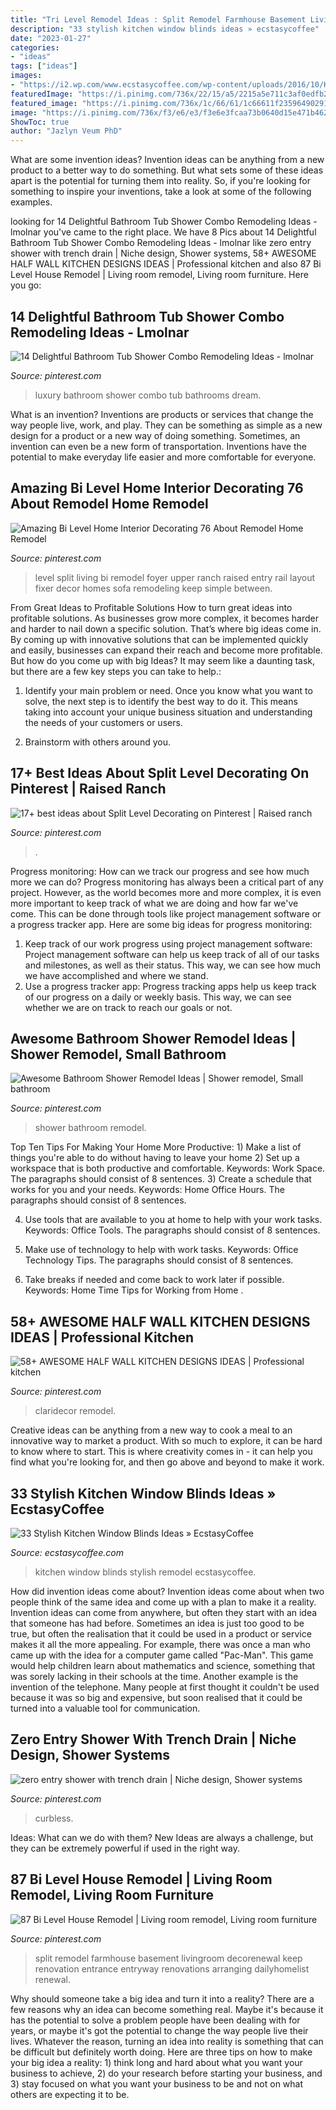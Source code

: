 ```yaml
---
title: "Tri Level Remodel Ideas : Split Remodel Farmhouse Basement Livingroom Decorenewal Keep Renovation Entrance Entryway Renovations Arranging Dailyhomelist Renewal"
description: "33 stylish kitchen window blinds ideas » ecstasycoffee"
date: "2023-01-27"
categories:
- "ideas"
tags: ["ideas"]
images:
- "https://i2.wp.com/www.ecstasycoffee.com/wp-content/uploads/2016/10/Kitchen-Remodel-Ideas.jpg?resize=550%2C828"
featuredImage: "https://i.pinimg.com/736x/22/15/a5/2215a5e711c3af0edfb22325b23445cf.jpg"
featured_image: "https://i.pinimg.com/736x/1c/66/61/1c66611f23596490291ecbb9c8718701.jpg"
image: "https://i.pinimg.com/736x/f3/e6/e3/f3e6e3fcaa73b0640d15e471b462fc5d.jpg"
ShowToc: true
author: "Jazlyn Veum PhD"
---
```



What are some invention ideas?
Invention ideas can be anything from a new product to a better way to do something. But what sets some of these ideas apart is the potential for turning them into reality. So, if you're looking for something to inspire your inventions, take a look at some of the following examples.

	

		
looking for 14 Delightful Bathroom Tub Shower Combo Remodeling Ideas - lmolnar you've came to the right place. We have 8 Pics about 14 Delightful Bathroom Tub Shower Combo Remodeling Ideas - lmolnar like zero entry shower with trench drain | Niche design, Shower systems, 58+ AWESOME HALF WALL KITCHEN DESIGNS IDEAS | Professional kitchen and also 87 Bi Level House Remodel | Living room remodel, Living room furniture. Here you go:
		
    
## 14 Delightful Bathroom Tub Shower Combo Remodeling Ideas - Lmolnar

<img loading=lazy src="https://i.pinimg.com/736x/42/71/74/4271749b19bcf77edfdf046aa6559a91.jpg" onerror="this.onerror=null;this.src='https://tse2.mm.bing.net/th?id=OIP.rdDdhp35BVyVTXOMbaEuBwHaHZ&amp;pid=15.1';" alt="14 Delightful Bathroom Tub Shower Combo Remodeling Ideas - lmolnar">

_Source: pinterest.com_

>luxury bathroom shower combo tub bathrooms dream. 

	

What is an invention?
Inventions are products or services that change the way people live, work, and play. They can be something as simple as a new design for a product or a new way of doing something. Sometimes, an invention can even be a new form of transportation. Inventions have the potential to make everyday life easier and more comfortable for everyone.

    
## Amazing Bi Level Home Interior Decorating 76 About Remodel Home Remodel

<img loading=lazy src="https://i.pinimg.com/736x/fa/70/fc/fa70fcdf49740cffb9923245fc1a7110.jpg" onerror="this.onerror=null;this.src='https://tse2.mm.bing.net/th?id=OIP.kOAW2Ebgn60ke2qv1PABbQHaFj&amp;pid=15.1';" alt="Amazing Bi Level Home Interior Decorating 76 About Remodel Home Remodel">

_Source: pinterest.com_

>level split living bi remodel foyer upper ranch raised entry rail layout fixer decor homes sofa remodeling keep simple between. 

	

From Great Ideas to Profitable Solutions
How to turn great ideas into profitable solutions. As businesses grow more complex, it becomes harder and harder to nail down a specific solution. That’s where big ideas come in. By coming up with innovative solutions that can be implemented quickly and easily, businesses can expand their reach and become more profitable.
But how do you come up with big Ideas? It may seem like a daunting task, but there are a few key steps you can take to help.:

1) Identify your main problem or need. Once you know what you want to solve, the next step is to identify the best way to do it. This means taking into account your unique business situation and understanding the needs of your customers or users.

2) Brainstorm with others around you.

    
## 17+ Best Ideas About Split Level Decorating On Pinterest | Raised Ranch

<img loading=lazy src="https://i.pinimg.com/736x/1c/66/61/1c66611f23596490291ecbb9c8718701.jpg" onerror="this.onerror=null;this.src='https://tse3.mm.bing.net/th?id=OIP.Wssb7A7jxUsl-g2bHFYiFgHaJ4&amp;pid=15.1';" alt="17+ best ideas about Split Level Decorating on Pinterest | Raised ranch">

_Source: pinterest.com_

>. 

	

Progress monitoring: How can we track our progress and see how much more we can do?
Progress monitoring has always been a critical part of any project. However, as the world becomes more and more complex, it is even more important to keep track of what we are doing and how far we've come. This can be done through tools like project management software or a progress tracker app. Here are some big ideas for progress monitoring: 
1. Keep track of our work progress using project management software: Project management software can help us keep track of all of our tasks and milestones, as well as their status. This way, we can see how much we have accomplished and where we stand. 
2. Use a progress tracker app: Progress tracking apps help us keep track of our progress on a daily or weekly basis. This way, we can see whether we are on track to reach our goals or not. 

    
## Awesome Bathroom Shower Remodel Ideas | Shower Remodel, Small Bathroom

<img loading=lazy src="https://i.pinimg.com/736x/df/2b/c8/df2bc84d46777327ef5be8cb4068dfb6.jpg" onerror="this.onerror=null;this.src='https://tse4.mm.bing.net/th?id=OIP.Yf7Mcp73Fz81TGoCnJEb4AHaLJ&amp;pid=15.1';" alt="Awesome Bathroom Shower Remodel Ideas | Shower remodel, Small bathroom">

_Source: pinterest.com_

>shower bathroom remodel. 

	

Top Ten Tips For Making Your Home More Productive: 1) Make a list of things you're able to do without having to leave your home
2) Set up a workspace that is both productive and comfortable. Keywords: Work Space. The paragraphs should consist of 8 sentences.
3) Create a schedule that works for you and your needs. Keywords: Home Office Hours. The paragraphs should consist of 8 sentences.

4) Use tools that are available to you at home to help with your work tasks. Keywords: Office Tools. The paragraphs should consist of 8 sentences.

5) Make use of technology to help with work tasks. Keywords: Office Technology Tips. The paragraphs should consist of 8 sentences.

6) Take breaks if needed and come back to work later if possible. Keywords: Home Time Tips for Working from Home .

    
## 58+ AWESOME HALF WALL KITCHEN DESIGNS IDEAS | Professional Kitchen

<img loading=lazy src="https://i.pinimg.com/736x/f3/e6/e3/f3e6e3fcaa73b0640d15e471b462fc5d.jpg" onerror="this.onerror=null;this.src='https://tse1.mm.bing.net/th?id=OIP.0vFgO-Iplb8RTsH8f5DuVgHaJQ&amp;pid=15.1';" alt="58+ AWESOME HALF WALL KITCHEN DESIGNS IDEAS | Professional kitchen">

_Source: pinterest.com_

>claridecor remodel. 

	

Creative ideas can be anything from a new way to cook a meal to an innovative way to market a product. With so much to explore, it can be hard to know where to start. This is where creativity comes in - it can help you find what you're looking for, and then go above and beyond to make it work.

    
## 33 Stylish Kitchen Window Blinds Ideas » EcstasyCoffee

<img loading=lazy src="https://i2.wp.com/www.ecstasycoffee.com/wp-content/uploads/2016/10/Kitchen-Remodel-Ideas.jpg?resize=550%2C828" onerror="this.onerror=null;this.src='https://tse4.mm.bing.net/th?id=OIP.s1LrploSaTwLmuKlvBSy1gDHEs&amp;pid=15.1';" alt="33 Stylish Kitchen Window Blinds Ideas » EcstasyCoffee">

_Source: ecstasycoffee.com_

>kitchen window blinds stylish remodel ecstasycoffee. 

	

How did invention ideas come about?
Invention ideas come about when two people think of the same idea and come up with a plan to make it a reality. Invention ideas can come from anywhere, but often they start with an idea that someone has had before. Sometimes an idea is just too good to be true, but often the realisation that it could be used in a product or service makes it all the more appealing. For example, there was once a man who came up with the idea for a computer game called "Pac-Man". This game would help children learn about mathematics and science, something that was sorely lacking in their schools at the time. Another example is the invention of the telephone. Many people at first thought it couldn't be used because it was so big and expensive, but soon realised that it could be turned into a valuable tool for communication.

    
## Zero Entry Shower With Trench Drain | Niche Design, Shower Systems

<img loading=lazy src="https://i.pinimg.com/736x/2b/3c/d1/2b3cd1447a9c5fea23d70decb24029f1.jpg" onerror="this.onerror=null;this.src='https://tse2.mm.bing.net/th?id=OIP.nvzq-yWYGbZUtBe5rZ9YpAHaNK&amp;pid=15.1';" alt="zero entry shower with trench drain | Niche design, Shower systems">

_Source: pinterest.com_

>curbless. 

	

Ideas: What can we do with them?
New Ideas are always a challenge, but they can be extremely powerful if used in the right way.

    
## 87 Bi Level House Remodel | Living Room Remodel, Living Room Furniture

<img loading=lazy src="https://i.pinimg.com/736x/22/15/a5/2215a5e711c3af0edfb22325b23445cf.jpg" onerror="this.onerror=null;this.src='https://tse2.mm.bing.net/th?id=OIP.7KYvOcTbZZzq-qkJ0NoJ5wHaFI&amp;pid=15.1';" alt="87 Bi Level House Remodel | Living room remodel, Living room furniture">

_Source: pinterest.com_

>split remodel farmhouse basement livingroom decorenewal keep renovation entrance entryway renovations arranging dailyhomelist renewal. 

	

Why should someone take a big idea and turn it into a reality?
There are a few reasons why an idea can become something real. Maybe it's because it has the potential to solve a problem people have been dealing with for years, or maybe it's got the potential to change the way people live their lives. Whatever the reason, turning an idea into reality is something that can be difficult but definitely worth doing. Here are three tips on how to make your big idea a reality: 1) think long and hard about what you want your business to achieve, 2) do your research before starting your business, and 3) stay focused on what you want your business to be and not on what others are expecting it to be.

